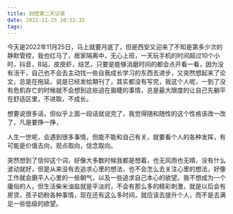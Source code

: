 ```yaml
---
title: 封控第二天记录
date: 2022-11-25 10:32:32
tags:
---
```

今天是2022年11月25日，马上就要月底了，但是西安又迎来了不知是第多少次的静默管控，我也红马了，居家隔离中，无心上班，一天玩手机的时间超过10个小时，抖音，B站，皮皮虾，综艺，只要是能够消磨时间的都会点开看一看，因为没有活干，自己也不会去主动找一些自我成长学习的东西去进步，又突然想起来了论文，总是在拖延，说是已经发给期刊了，其实都没有写完，我这个人呢，一到了没有危机存亡的时候就不会想到这些迫在眉睫的事情，总是最大限度的让自己先躺平在舒适区里，不进取，不成长。

想要说很多话，但似乎上面一段话就说完了，我觉得随和随性的这个性格该改一改了，凡是要挣一挣，

人生一世呢，会遇到很多事情，但能不能和自己有关，就要看个人的各种发挥，有可能是价值去向，观点取向，信念取向。

突然想到了信仰这个词，好像大多数时候我都是想着，也无风雨也无晴，没有什么波动就好，但是从来没有去追求心里的想法，也不会怎么去关注心里的想法，好像工作就会磨平人心里的一些朝气，以及一些追求自己本心的欲望。我不想成为一个庸俗的人，但生活柴米油盐就是平淡的，不会有那么多的精彩刺激，就是以后会有房贷，孩子奶粉各种事情，现在还有这么多时间，就应该去提升个人，而不是去满足一些低级的欲望。
